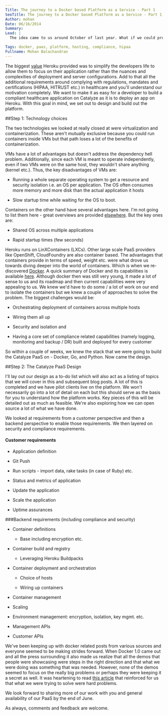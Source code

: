 ```yaml
---
Title: The journey to a Docker based Platform as a Service - Part 1
SeoTitle: The journey to a Docker based Platform as a Service - Part 1
Author: mohan
Date: 06/16/2014
Summary: 
Lead: |
  The idea came to us around October of last year. What if we could provide a platform such that we ourselves had no access to our customers data? The more we thought about it, the more sense it made. One of the primary business reasons was that such an approach would limit any additional liability that we would incur. This wouldn't obviate the need for a BAA of course. From an overall security and privacy perspective, such an approach would almost guarantee that the core encryption requirements imposed by HIPAA and the segregation requirements imposed by enterprises and the needs of private clouds would be easily addressed.The main challenge was how to go about doing this from a technical perspective. The service we most wanted to emulate was [Heroku](http://www.heroku.com).

Tags: docker, paas, platform, hosting, compliance, hipaa
Fullname: Mohan Balachandran
---
```

The biggest [value](http://www.quora.com/In-lay-man-terms-what-is-the-value-that-Heroku-brings-to-the-user-I-presume-that-anyone-can-install-and-host-Ruby-on-any-servers-Then-what-makes-Heroku-so-special) Heroku provided was to simplify the developers life to allow them to focus on their application rather than the nuances and complexities of deployment and server configurations. Add to that all the additional requirements around complying with regulations, mandates and certifications (HIPAA, HITRUST etc.) in healthcare and you'll understand our motivation completely. We want to make it as easy for a developer to build a compliant healthcare application on Catalyze as it is to deploy an app on Heroku. With this goal in mind, we set out to design and build out the platform.

##Step 1: Technology choices

The two technologies we looked at really closed at were virtualization and containerization. These aren't mutually exclusive because you could run containers inside VMs but that path loses a lot of the benefits of containerization.

VMs have a lot of advantages but doesn't address the dependency hell problem. Additionally, since each VM is meant to operate independently, even if two VMs were on the same host, they wouldn't share anything (kernel etc.). Thus, the key disadvantages of VMs are:

- Running a whole separate operating system to get a resource and security isolation i.e. an OS per application. The OS often consumes more memory and more disk than the actual application it hosts

- Slow startup time while waiting for the OS to boot.

Containers on the other hand have several advantages here. I'm not going to list them here - great overviews are provided [elsewhere](http://bodenr.blogspot.com/2014/05/kvm-and-docker-lxc-benchmarking-with.html). But the key ones are:

- Shared OS across multiple applications

- Rapid startup times (few seconds)

Heroku runs on LinXContainers (LXCs). Other large scale PaaS providers like OpenShift, CloudFoundry are also container based. The advantages that containers provide in terms of speed, weight etc. were what drove us towards diving deeper into the world of containers.  Which is when we re-discovered [Docker](http://www.docker.io). A quick summary of Docker and its capabilities is available [here](http://www.slideshare.net/dotCloud/why-docker2bisv4). Although docker then was still very young, it made a lot of sense to us and its roadmap and then current capabilities were very appealing to us. We knew we'd have to do some / a lot of work on our end to isolate the containers but we knew a couple of approaches to solve the problem. The biggest challenges would be:

- Orchestrating deployment of containers across multiple hosts

- Wiring them all up

- Security and isolation and

- Having a core set of compliance related capabilities (namely logging, monitoring and backup / DR) built and deployed for every customer

So within a couple of weeks, we knew the stack that we were going to build the Catalyze PaaS on - Docker, Go, and Python. Now came the design.


##Step 2: The Catalyze PaaS Design

I'll lay out our design as a to-do list which will also act as a listing of topics that we will cover in this and subsequent blog posts. A lot of this is completed and we have pilot clients live on the platform. We won't necessarily go into a lot of detail on each but this should serve as the basis for you to understand how the platform works. Key pieces of this will be detailed out as much as feasible. We're also exploring how we can open source a lot of what we have done.

We looked at requirements from a customer perspective and then a backend perspective to enable those requirements. We then layered on security and compliance requirements.

#### Customer requirements

- Application definition

- Git Push

- Run scripts - import data, rake tasks (in case of Ruby) etc.

- Status and metrics of application

- Update the application

- Scale the application

- Uptime assurances


###Backend requirements (including compliance and security)

- Container definitions

    - Base including encryption etc.

- Container build and registry

    - Leveraging Heroku Buildpacks

- Container deployment and orchestration

    - Choice of hosts

    - Wiring up containers

- Container management

- Scaling

- Environment management: encryption, isolation, key mgmt. etc.

- Management APIs

- Customer APIs

We've been keeping up with docker related posts from various sources and everyone seemed to be making strides forward. When Docker 1.0 came out and all the press surrounding it also made us realize that all the demos that people were showcasing were steps in the right direction and that what we were doing was something that was needed. However, none of the demos seemed to focus on the really big problems or perhaps they were keeping it a secret as well. It was heartening to read [this article](https://devopsu.com/blog/docker-misconceptions/) that reinforced for us that what we were trying to solve were hard problems.

We look forward to sharing more of our work with you and general availability of our PaaS by the end of June.

As always, comments and feedback are welcome.

